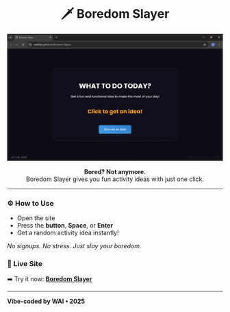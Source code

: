 <h1 align="center">🗡️ Boredom Slayer</h1>

![Preview](preview.png) <!-- Add a screenshot later -->

<p align="center"><strong>Bored? Not anymore.</strong><br>
Boredom Slayer gives you fun activity ideas with just one click.</p>

<hr>

<h3>⚙️ How to Use</h3>

<ul>
  <li>Open the site</li>
  <li>Press the <strong>button</strong>, <strong>Space</strong>, or <strong>Enter</strong></li>
  <li>Get a random activity idea instantly!</li>
</ul>

<p><em>No signups. No stress. Just slay your boredom.</em></p>

<h3>🔗 Live Site</h3>

<p> ➡️ Try it now: <a href="https://wail00ps.github.io/Boredom-Slayer/" target="_blank"><strong>Boredom Slayer</strong></a></p>

---

**Vibe-coded by WAI • 2025**
